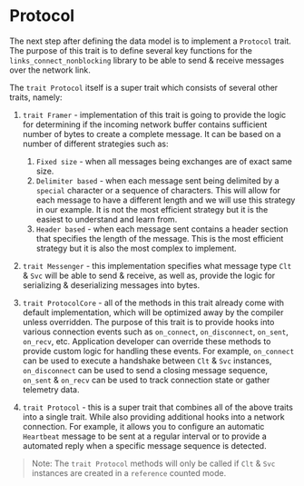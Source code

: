 # Protocol

The next step after defining the data model is to implement a `Protocol` trait. The purpose of this trait is to define several key functions for the `links_connect_nonblocking` library to be able to send & receive messages over the network link.

The `trait Protocol` itself is a super trait which consists of several other traits, namely:

1. `trait Framer` - implementation of this trait is going to provide the logic for determining if the incoming network buffer contains sufficient number of bytes to create a complete message. It can be based on a number of different strategies such as:
   1. `Fixed size` - when all messages being exchanges are of exact same size.
   2. `Delimiter based` - when each message sent being delimited by a `special` character or a sequence of characters. This will allow for each message to have a different length and we will use this strategy in our example. It is not the most efficient strategy but it is the easiest to understand and learn from.
   3. `Header based` - when each message sent contains a header section that specifies the length of the message. This is the most efficient strategy but it is also the most complex to implement.

2. `trait Messenger` - this implementation specifies what message type `Clt` & `Svc` will be able to send & receive, as well as, provide the logic for serializing & deserializing messages into bytes.

3. `trait ProtocolCore` - all of the methods in this trait already come with default implementation, which will be optimized away by the compiler unless overridden. The purpose of this trait is to provide hooks into various connection events such as `on_connect`, `on_disconnect`, `on_sent`, `on_recv`, etc. Application developer can override these methods to provide custom logic for handling these events. For example, `on_connect` can be used to execute a handshake between `Clt` & `Svc` instances, `on_disconnect` can be used to send a closing message sequence, `on_sent` & `on_recv` can be used to track connection state or gather telemetry data.
4. `trait Protocol` - this is a super trait that combines all of the above traits into a single trait. While also providing additional hooks into a network connection. For example, it allows you to configure an automatic `Heartbeat` message to be sent at a regular interval or to provide a automated reply when a specific message sequence is detected.

> Note: The `trait Protocol` methods will only be called if `Clt` & `Svc` instances are created in a `reference` counted mode. 
